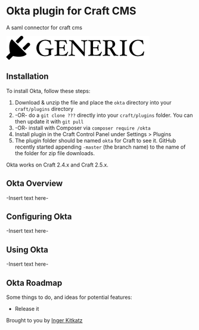 # Okta plugin for Craft CMS

A saml connector for craft cms

![Screenshot](resources/screenshots/plugin_logo.png)

## Installation

To install Okta, follow these steps:

1. Download & unzip the file and place the `okta` directory into your `craft/plugins` directory
2.  -OR- do a `git clone ???` directly into your `craft/plugins` folder.  You can then update it with `git pull`
3.  -OR- install with Composer via `composer require /okta`
4. Install plugin in the Craft Control Panel under Settings > Plugins
5. The plugin folder should be named `okta` for Craft to see it.  GitHub recently started appending `-master` (the branch name) to the name of the folder for zip file downloads.

Okta works on Craft 2.4.x and Craft 2.5.x.

## Okta Overview

-Insert text here-

## Configuring Okta

-Insert text here-

## Using Okta

-Insert text here-

## Okta Roadmap

Some things to do, and ideas for potential features:

* Release it

Brought to you by [Inger Kitkatz](instrument.com)
